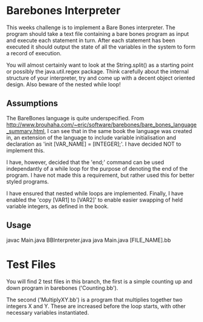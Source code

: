 # Barebones Interpreter
This weeks challenge is to implement a Bare Bones interpreter. The program should take a text file containing a bare bones program as input and execute each statement in turn. After each statement has been executed it should output the state of all the variables in the system to form a record of execution.

You will almost certainly want to look at the String.split() as a starting point or possibly the java.util.regex package. Think carefully about the internal structure of your interpreter, try and come up with a decent object oriented design. Also beware of the nested while loop!
## Assumptions
The BareBones language is quite underspecified.
From http://www.brouhaha.com/~eric/software/barebones/bare_bones_language_summary.html, I can see that in the same book the language was created in, an extension of the language to include variable initialisation and declaration as 'init [VAR_NAME] = [INTEGER];'. I have decided NOT to implement this.

I have, however, decided that the 'end;' command can be used independantly of a while loop for the purpose of denoting the end of the program. I have not made this a requirement, but rather used this for better styled programs.

I have ensured that nested while loops are implemented. Finally, I have enabled the 'copy [VAR1] to [VAR2]' to enable easier swapping of held variable integers, as defined in the book.

## Usage
javac Main.java BBInterpreter.java
java Main.java [FILE_NAME].bb

# Test Files
You will find 2 test files in this branch, the first is a simple counting up and down program in barebones ('Counting.bb').

The second ('MultiplyXY.bb') is a program that multiplies together two integers X and Y. These are increased before the loop starts, with other necessary variables instantiated.
